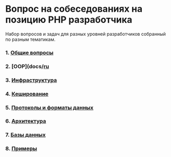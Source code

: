 # Вопрос на собеседованиях на позицию PHP разработчика

Набор вопросов и задач для разных уровней разработчиков собранный по разным тематикам.

### 1. [Общие вопросы](docs/ru/GENERAL.MD)

### 2. [OOP](docs/[ru](docs/ru/OOP.MD)

### 3. [Инфраструктура](docs/ru/INFRASTRUCTURE.MD)

### 4. [Кеширование](docs/ru/CACHE.MD)

### 5. [Протоколы и форматы данных](docs/ru/PROTOCOL.MD)

### 6. [Архитектура](docs/ru/FARCHITECTURE.MD)

### 7. [Базы данных](docs/ru/DATABASE.MD)

### 8. [Примеры](docs/ru/EXAMPLE.MD)